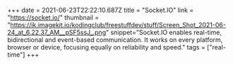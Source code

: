 +++
date = 2021-06-23T22:22:10.687Z
title = "Socket.IO"
link = "https://socket.io/"
thumbnail = "https://ik.imagekit.io/kodingclub/freestuffdev/stuff/Screen_Shot_2021-06-24_at_6.22.37_AM__pSF5ssJ_.png"
snippet="Socket.IO enables real-time, bidirectional and event-based communication. It works on every platform, browser or device, focusing equally on reliability and speed."
tags = ["real-time"]
+++
